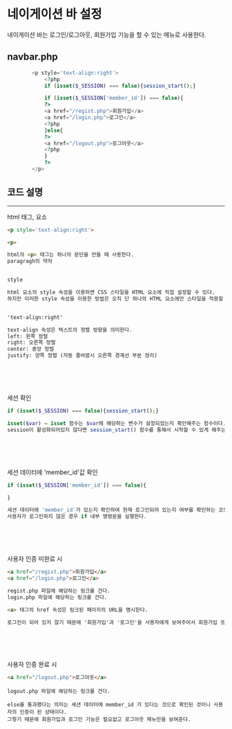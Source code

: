 # 네이게이션 바 설정

네이게이션 바는 로그인/로그아웃, 회원가입 기능을 할 수 있는 메뉴로 사용한다.
## navbar.php
```php 
        <p style='text-align:right'>            
            <?php
            if (isset($_SESSION) === false){session_start();}

            if (isset($_SESSION['member_id']) === false){
            ?>
            <a href="/regist.php">회원가입</a>
            <a href="/login.php">로그인</a>
            <?php
            }else{
            ?>
            <a href="/logout.php">로그아웃</a>
            <?php
            }
            ?>
        </p>
```

## 코드 설명
---
html 태그, 요소
```html
<p style='text-align:right'>
```
```html
<p>

html의 <p> 태그는 하나의 문단을 만들 때 사용한다.
paragragh의 약자


style

html 요소의 style 속성을 이용하면 CSS 스타일을 HTML 요소에 직접 설정할 수 있다.
하지만 이러한 style 속성을 이용한 방법은 오직 단 하나의 HTML 요소에만 스타일을 적용할 수 있다.


'text-align:right'

text-align 속성은 텍스트의 정렬 방향을 의미한다.
left: 왼쪽 정렬
right: 오른쪽 정렬
center: 중앙 정렬
justify: 양쪽 정렬 (자동 줄바꿈시 오른쪽 경계선 부분 정리)
```
</br>
</br>
</br>

세션 확인
```php
if (isset($_SESSION) === false){session_start();}
```
```php
isset($var) = isset 함수는 $var에 해당하는 변수가 설정되었는지 확인해주는 함수이다.
session이 활성화되어있지 않다면 session_start() 함수를 통해서 시작할 수 있게 해주는 코드이다.
```
</br>
</br>
</br>

세션 데이터에 'member_id'값 확인
```php
if (isset($_SESSION['member_id']) === false){

}
```
```php
세션 데이터에 'member_id'가 있는지 확인하여 현재 로그인되어 있는지 여부를 확인하는 코드이다.
사용자가 로그인하지 않은 경우 if 내부 명령문을 실행한다.
```
</br>
</br>
</br>

사용자 인증 미완료 시
```html
<a href="/regist.php">회원가입</a>
<a href="/login.php">로그인</a>
```
```html
regist.php 파일에 해당하는 링크를 건다.
login.php 파일에 해당하는 링크를 건다.

<a> 태그의 href 속성은 링크된 페이지의 URL을 명시한다.

로그인이 되어 있지 않기 때문에 '회원가입'과 '로그인'을 사용자에게 보여주어서 회원가입 또는 로그인을 할 수 있는 환경을 만들어준다.
```
</br>
</br>
</br>

사용자 인증 완료 시
```html
<a href="/logout.php">로그아웃</a>
```
```
logout.php 파일에 해당하는 링크를 건다.

else를 통과했다는 의미는 세션 데이터에 member_id 가 있다는 것으로 확인된 것이니 사용자의 인증이 된 상태이다.
그렇기 때문에 회원가입과 로그인 기능은 필요없고 로그아웃 메뉴만을 보여준다.
```






